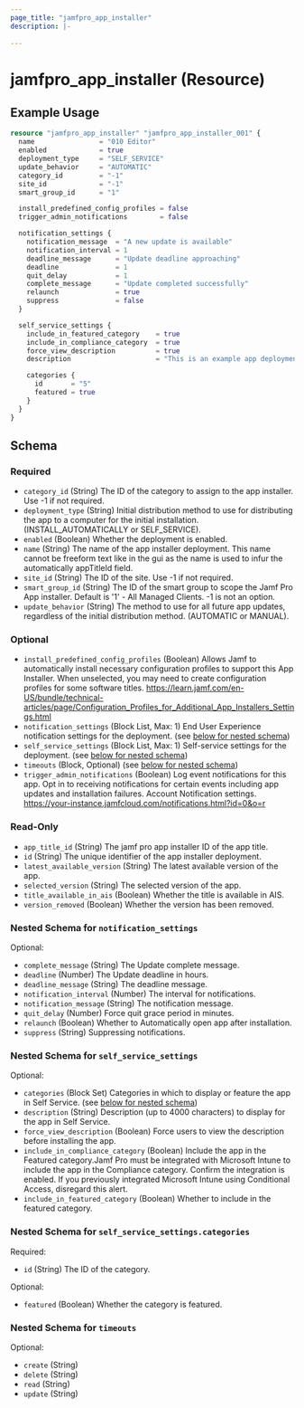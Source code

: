 ```yaml
---
page_title: "jamfpro_app_installer"
description: |-
  
---
```


# jamfpro_app_installer (Resource)


## Example Usage
```terraform
resource "jamfpro_app_installer" "jamfpro_app_installer_001" {
  name                = "010 Editor"
  enabled             = true
  deployment_type     = "SELF_SERVICE"
  update_behavior     = "AUTOMATIC"
  category_id         = "-1"
  site_id             = "-1"
  smart_group_id      = "1"

  install_predefined_config_profiles = false
  trigger_admin_notifications        = false

  notification_settings {
    notification_message  = "A new update is available"
    notification_interval = 1
    deadline_message      = "Update deadline approaching"
    deadline              = 1
    quit_delay            = 1
    complete_message      = "Update completed successfully"
    relaunch              = true
    suppress              = false
  }

  self_service_settings {
    include_in_featured_category    = true
    include_in_compliance_category  = true
    force_view_description          = true
    description                     = "This is an example app deployment"

    categories {
      id       = "5"
      featured = true
    }
  }
}
```

<!-- schema generated by tfplugindocs -->
## Schema

### Required

- `category_id` (String) The ID of the category to assign to the app installer. Use -1 if not required.
- `deployment_type` (String) Initial distribution method to use for distributing the app to a computer for the initial installation. (INSTALL_AUTOMATICALLY or SELF_SERVICE).
- `enabled` (Boolean) Whether the deployment is enabled.
- `name` (String) The name of the app installer deployment. This name cannot be freeform text like in the gui as the name is used to infur the automatically appTitleId field.
- `site_id` (String) The ID of the site. Use -1 if not required.
- `smart_group_id` (String) The ID of the smart group to scope the Jamf Pro App installer. Default is '1' - All Managed Clients. -1 is not an option.
- `update_behavior` (String) The method to use for all future app updates, regardless of the initial distribution method. (AUTOMATIC or MANUAL).

### Optional

- `install_predefined_config_profiles` (Boolean) Allows Jamf to automatically install necessary configuration profiles to support this App Installer. When unselected, you may need to create configuration profiles for some software titles. https://learn.jamf.com/en-US/bundle/technical-articles/page/Configuration_Profiles_for_Additional_App_Installers_Settings.html
- `notification_settings` (Block List, Max: 1) End User Experience notification settings for the deployment. (see [below for nested schema](#nestedblock--notification_settings))
- `self_service_settings` (Block List, Max: 1) Self-service settings for the deployment. (see [below for nested schema](#nestedblock--self_service_settings))
- `timeouts` (Block, Optional) (see [below for nested schema](#nestedblock--timeouts))
- `trigger_admin_notifications` (Boolean) Log event notifications for this app. Opt in to receiving notifications for certain events including app updates and installation failures. Account Notification settings. https://your-instance.jamfcloud.com/notifications.html?id=0&o=r

### Read-Only

- `app_title_id` (String) The jamf pro app installer ID of the app title.
- `id` (String) The unique identifier of the app installer deployment.
- `latest_available_version` (String) The latest available version of the app.
- `selected_version` (String) The selected version of the app.
- `title_available_in_ais` (Boolean) Whether the title is available in AIS.
- `version_removed` (Boolean) Whether the version has been removed.

<a id="nestedblock--notification_settings"></a>
### Nested Schema for `notification_settings`

Optional:

- `complete_message` (String) The Update complete message.
- `deadline` (Number) The Update deadline in hours.
- `deadline_message` (String) The deadline message.
- `notification_interval` (Number) The interval for notifications.
- `notification_message` (String) The notification message.
- `quit_delay` (Number) Force quit grace period in minutes.
- `relaunch` (Boolean) Whether to Automatically open app after installation.
- `suppress` (String) Suppressing notifications.


<a id="nestedblock--self_service_settings"></a>
### Nested Schema for `self_service_settings`

Optional:

- `categories` (Block Set) Categories in which to display or feature the app in Self Service. (see [below for nested schema](#nestedblock--self_service_settings--categories))
- `description` (String) Description (up to 4000 characters) to display for the app in Self Service.
- `force_view_description` (Boolean) Force users to view the description before installing the app.
- `include_in_compliance_category` (Boolean) Include the app in the Featured category.Jamf Pro must be integrated with Microsoft Intune to include the app in the Compliance category. Confirm the integration is enabled. If you previously integrated Microsoft Intune using Conditional Access, disregard this alert.
- `include_in_featured_category` (Boolean) Whether to include in the featured category.

<a id="nestedblock--self_service_settings--categories"></a>
### Nested Schema for `self_service_settings.categories`

Required:

- `id` (String) The ID of the category.

Optional:

- `featured` (Boolean) Whether the category is featured.



<a id="nestedblock--timeouts"></a>
### Nested Schema for `timeouts`

Optional:

- `create` (String)
- `delete` (String)
- `read` (String)
- `update` (String)